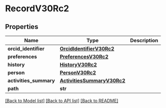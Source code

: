# RecordV30Rc2

## Properties
Name | Type | Description | Notes
------------ | ------------- | ------------- | -------------
**orcid_identifier** | [**OrcidIdentifierV30Rc2**](OrcidIdentifierV30Rc2.md) |  | [optional] 
**preferences** | [**PreferencesV30Rc2**](PreferencesV30Rc2.md) |  | [optional] 
**history** | [**HistoryV30Rc2**](HistoryV30Rc2.md) |  | [optional] 
**person** | [**PersonV30Rc2**](PersonV30Rc2.md) |  | [optional] 
**activities_summary** | [**ActivitiesSummaryV30Rc2**](ActivitiesSummaryV30Rc2.md) |  | [optional] 
**path** | **str** |  | [optional] 

[[Back to Model list]](../README.md#documentation-for-models) [[Back to API list]](../README.md#documentation-for-api-endpoints) [[Back to README]](../README.md)

